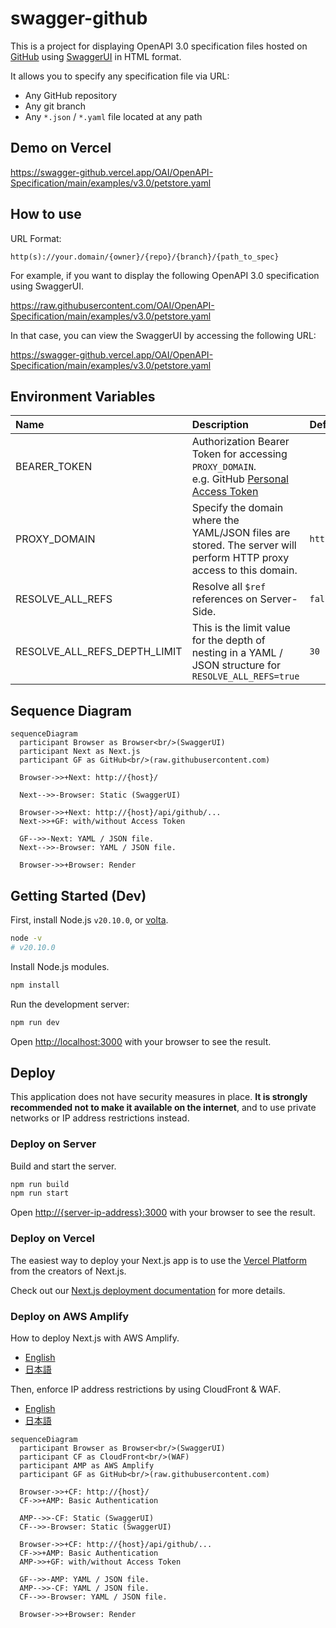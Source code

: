 [GitHub]:https://github.com/
[SwaggerUI]:https://swagger.io/tools/swagger-ui/
[volta]:https://volta.sh/
[Personal Access Token]:https://docs.github.com/en/authentication/keeping-your-account-and-data-secure/managing-your-personal-access-tokens

# swagger-github

This is a project for displaying OpenAPI 3.0 specification files hosted on [GitHub] using [SwaggerUI] in HTML format.

It allows you to specify any specification file via URL:

* Any GitHub repository
* Any git branch
* Any `*.json` / `*.yaml` file located at any path

## Demo on Vercel

https://swagger-github.vercel.app/OAI/OpenAPI-Specification/main/examples/v3.0/petstore.yaml

## How to use

URL Format:

```
http(s)://your.domain/{owner}/{repo}/{branch}/{path_to_spec}
```

For example, if you want to display the following OpenAPI 3.0 specification using SwaggerUI.

https://raw.githubusercontent.com/OAI/OpenAPI-Specification/main/examples/v3.0/petstore.yaml

In that case, you can view the SwaggerUI by accessing the following URL:

https://swagger-github.vercel.app/OAI/OpenAPI-Specification/main/examples/v3.0/petstore.yaml

## Environment Variables

| Name | Description | Default |
|:------|:-------------|:---------|
| BEARER_TOKEN | Authorization Bearer Token for accessing `PROXY_DOMAIN`.<br/>e.g. GitHub [Personal Access Token] |  |
| PROXY_DOMAIN | Specify the domain where the YAML/JSON files are stored. The server will perform HTTP proxy access to this domain. | `https://raw.githubusercontent.com` |
| RESOLVE_ALL_REFS | Resolve all `$ref` references on Server-Side. | `false` |
| RESOLVE_ALL_REFS_DEPTH_LIMIT | This is the limit value for the depth of nesting in a YAML / JSON structure for `RESOLVE_ALL_REFS=true` | `30` |

## Sequence Diagram

```mermaid
sequenceDiagram
  participant Browser as Browser<br/>(SwaggerUI)
  participant Next as Next.js
  participant GF as GitHub<br/>(raw.githubusercontent.com)

  Browser->>+Next: http://{host}/

  Next-->>-Browser: Static (SwaggerUI)

  Browser->>+Next: http://{host}/api/github/...
  Next->>+GF: with/without Access Token

  GF-->>-Next: YAML / JSON file.
  Next-->>-Browser: YAML / JSON file.

  Browser->>+Browser: Render
```

## Getting Started (Dev)

First, install Node.js `v20.10.0`, or [volta].

```bash
node -v
# v20.10.0
```

Install Node.js modules.

```bash
npm install
```

Run the development server:

```bash
npm run dev
```

Open [http://localhost:3000](http://localhost:3000) with your browser to see the result.

## Deploy

This application does not have security measures in place. **It is strongly recommended not to make it available on the internet**, and to use private networks or IP address restrictions instead.

### Deploy on Server

Build and start the server.

```bash
npm run build
npm run start
```

Open [http://{server-ip-address}:3000](http://localhost:3000) with your browser to see the result.

### Deploy on Vercel

The easiest way to deploy your Next.js app is to use the [Vercel Platform](https://vercel.com/new?utm_medium=default-template&filter=next.js&utm_source=create-next-app&utm_campaign=create-next-app-readme) from the creators of Next.js.

Check out our [Next.js deployment documentation](https://nextjs.org/docs/deployment) for more details.

### Deploy on AWS Amplify

How to deploy Next.js with AWS Amplify.

* [English](https://docs.aws.amazon.com/amplify/latest/userguide/deploy-nextjs-app.html)
* [日本語](https://docs.aws.amazon.com/ja_jp/amplify/latest/userguide/deploy-nextjs-app.html)

Then, enforce IP address restrictions by using CloudFront & WAF.

* [English](https://docs.aws.amazon.com/prescriptive-guidance/latest/patterns/enable-aws-waf-for-web-applications-hosted-by-aws-amplify.html)
* [日本語](https://docs.aws.amazon.com/ja_jp/prescriptive-guidance/latest/patterns/enable-aws-waf-for-web-applications-hosted-by-aws-amplify.html)

```mermaid
sequenceDiagram
  participant Browser as Browser<br/>(SwaggerUI)
  participant CF as CloudFront<br/>(WAF)
  participant AMP as AWS Amplify
  participant GF as GitHub<br/>(raw.githubusercontent.com)

  Browser->>+CF: http://{host}/
  CF->>+AMP: Basic Authentication

  AMP-->>-CF: Static (SwaggerUI)
  CF-->>-Browser: Static (SwaggerUI)

  Browser->>+CF: http://{host}/api/github/...
  CF->>+AMP: Basic Authentication
  AMP->>+GF: with/without Access Token

  GF-->>-AMP: YAML / JSON file.
  AMP-->>-CF: YAML / JSON file.
  CF-->>-Browser: YAML / JSON file.

  Browser->>+Browser: Render
```
